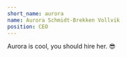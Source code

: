 ```yaml
---
short_name: aurora
name: Aurora Schmidt-Brekken Vollvik
position: CEO
---
```

Aurora is cool, you should hire her. 😎